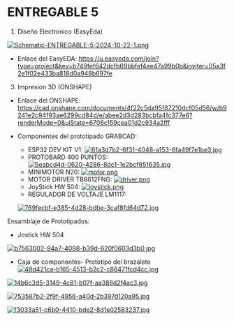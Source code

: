 # ENTREGABLE 5

1. Diseño Electronico (EasyEda)

[![Schematic-ENTREGABLE-5-2024-10-22-1.png](https://i.postimg.cc/vTcDNm60/Schematic-ENTREGABLE-5-2024-10-22-1.png)](https://postimg.cc/YLBp4MRF)

- Enlace del EasyEDA: https://u.easyeda.com/join?type=project&key=b749fef642dcfb69bbfef4ee47a99b0b&inviter=05a3f2e1f02e433ba818d0a948b697fe
3. Impresion 3D (ONSHAPE)

- Enlace del ONSHAPE: https://cad.onshape.com/documents/4f22c5da95f87210dcf05d56/w/b9241e2c94f93ae6299cd84d/e/abee2d3d283bcbfa4fc377e6?renderMode=0&uiState=6706c159cea01d2c934a2fff

- Componentes del prototipado GRABCAD:
  - ESP32 DEV KIT V1:
[![61a3d7b2-6f31-4048-a153-6fa49f7e1be3.jpg](https://i.postimg.cc/Hsb7DVhN/61a3d7b2-6f31-4048-a153-6fa49f7e1be3.jpg)](https://postimg.cc/jLdjydK6)
  - PROTOBARD 400 PUNTOS:
 [![5eabcd4d-0620-4286-8dc1-1e2bcf851635.jpg](https://i.postimg.cc/mDhbb52D/5eabcd4d-0620-4286-8dc1-1e2bcf851635.jpg)](https://postimg.cc/R65rdGt5)
  - MINIMOTOR N20:
 [![motor.png](https://i.postimg.cc/RZBGt1bj/motor.png)](https://postimg.cc/6yMdJZK0)
  - MOTOR DRIVER TB6612FNG:
 [![driver.png](https://i.postimg.cc/CLy4yHYz/driver.png)](https://postimg.cc/6T0ZnZ8X)
  - JoyStick HW 504:
 [![joystick.png](https://i.postimg.cc/3Rs2T7sP/joystick.png)](https://postimg.cc/sQJMPFDc)
  - REGULADOR DE VOLTAJE LM1117:
 
  [![769fecbf-e385-4d28-bdbe-3caf8fd64d72.jpg](https://i.postimg.cc/mhWRyZ3z/769fecbf-e385-4d28-bdbe-3caf8fd64d72.jpg)](https://postimg.cc/7J9pxkWw)

Ensamblaje de Prototipados:

- Jostick HW 504

[![b7563002-94a7-4098-b39d-620f0603d3b0.jpg](https://i.postimg.cc/tgjjsRB3/b7563002-94a7-4098-b39d-620f0603d3b0.jpg)](https://postimg.cc/ts2ffbQJ)

- Caja de componentes- Prototipo del brazalete
[![48d421ca-b165-4513-b2c2-c88471fcd4cc.jpg](https://i.postimg.cc/cCpY735R/48d421ca-b165-4513-b2c2-c88471fcd4cc.jpg)](https://postimg.cc/XBgp4rWq)

[![14b6c3d5-3149-4c81-b07f-aa386d2f4ac3.jpg](https://i.postimg.cc/SQ3Wp0Nn/14b6c3d5-3149-4c81-b07f-aa386d2f4ac3.jpg)](https://postimg.cc/V59SjVtw)

[![753587b2-2f9f-4956-a40d-2b397d120a95.jpg](https://i.postimg.cc/WbZ0N9hX/753587b2-2f9f-4956-a40d-2b397d120a95.jpg)](https://postimg.cc/JG1sK53k)

[![f3033a51-c6b0-4410-bde2-8d1e02583237.jpg](https://i.postimg.cc/DwKL8qGF/f3033a51-c6b0-4410-bde2-8d1e02583237.jpg)](https://postimg.cc/hfpfYQM3)

